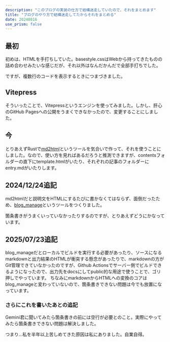 ```yaml
---
description: "このブログの実装の仕方で結構迷走していたので、それをまとめます"
title: "ブログのやり方で結構迷走してたからそれをまとめる"
date: 20240816
use_prism: false
---
```

## 最初
初めは、HTMLを手打ちしていた。basestyle.cssはWebから持ってきたものの詰め合わせみたいな感じだが、それ以外はなんだかんだで全部手打ちでした。

ですが、複数行のコードを表示するときにつまづきました。
## Vitepress
そういったことで、Vitepressというエンジンを使ってみました。しかし、肝心のGitHub Pagesへの公開をうまくできなかったので、変更することにしました。
## 今
とりあえずRustで[md2html](https://github.com/shizukani-cp/md2html.git)というツールを気合いで作って、それを使うことにしました。なので、使い方を見ればあるだろうと推測できますが、contentsフォルダーの直下にtemplate.htmlがいたり、それぞれの記事のフォルダーにentry.mdがいたりします。
## 2024/12/24追記
md2htmlだと説明文をHTMLにするたびに書かなくてはならず、面倒だったため、[blog_manage](https://github.com/shizukani-cp/blog_manage.git)というツールをつくりました。

箇条書きがうまくいっていなかったりするのですが、とりあえずどうにかなっています。
## 2025/07/23追記
blog_manageだとローカルでビルドを実行する必要があったり、ソースになるmarkdownと出力結果のHTMLが衝突する懸念があったりで、markdownの方がGit管理できていなかったのですが、Github Actionsでサーバー側でビルドできるようになったので、出力先をdocsにしてpublic的な用途で使うことで、ゴリ押しでやっています。
ちなみにmarkdownからHTMLへの変換のコアはblog_manageと変わっていないので、箇条書きできない問題は今でも放置になっています。

### さらにこれを書いたあとの追記
Gemini君に聞いてみたら箇条書きの前には空行が必要とのこと。実際にやってみたら箇条書きできない問題は解決しました。

つまり...私を半年以上苦しめてきた原因は私にありました。自業自得。
